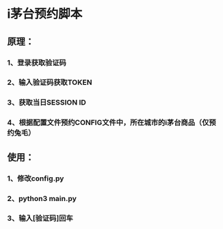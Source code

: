 
# i茅台预约脚本
## 原理：
### 1、登录获取验证码
### 2、输入验证码获取TOKEN
### 3、获取当日SESSION ID
### 4、根据配置文件预约CONFIG文件中，所在城市的i茅台商品（仅预约兔毛）

## 使用：
### 1、修改config.py
### 2、python3 main.py
### 3、输入[验证码]回车
